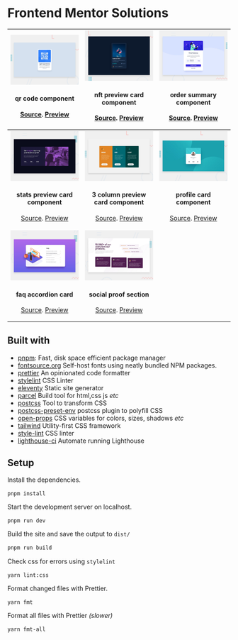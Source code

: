 # Frontend Mentor Solutions

|                            <img width=360 src="./src/101-qr-code-component/design/desktop-preview.jpg" alt="qr code component"><p><h4>qr code component</h4><span><a href="./src/101-qr-code-component">Source</a>. <a href="https://fe-muchina.vercel.app/101-qr-code-component">Preview</a></span> </p>                             |             <img width=360 src="./src/102-nft-preview-card-component/design/desktop-preview.jpg" alt="nft preview card component"><p><h4>nft preview card component</h4><span><a href="./src/102-nft-preview-card-component">Source</a>. <a href="https://fe-muchina.vercel.app/102-nft-preview-card-component">Preview</a></span> </p>              | <img width=360 src="./src/103-order-summary-component/design/desktop-preview.jpg" alt="order summary component"><p><h4>order summary component</h4><span><a href="./src/103-order-summary-component">Source</a>. <a href="https://fe-muchina.vercel.app/103-order-summary-component">Preview</a></span> </p> |
| :-----------------------------------------------------------------------------------------------------------------------------------------------------------------------------------------------------------------------------------------------------------------------------------------------------------------------------------: | :--------------------------------------------------------------------------------------------------------------------------------------------------------------------------------------------------------------------------------------------------------------------------------------------------------------------------------------------------: | :----------------------------------------------------------------------------------------------------------------------------------------------------------------------------------------------------------------------------------------------------------------------------------------------------------: |
| <img width=360 src="./src/104-stats-preview-card-component/design/desktop-preview.jpg" alt="stats preview card component"><p><h4>stats preview card component</h4><span><a href="./src/104-stats-preview-card-component">Source</a>. <a href="https://fe-muchina.vercel.app/104-stats-preview-card-component">Preview</a></span> </p> | <img width=360 src="./src/105-3-column-preview-card-component/design/desktop-preview.jpg" alt="3 column preview card component"><p><h4>3 column preview card component</h4><span><a href="./src/105-3-column-preview-card-component">Source</a>. <a href="https://fe-muchina.vercel.app/105-3-column-preview-card-component">Preview</a></span> </p> |   <img width=360 src="./src/106-profile-card-component/design/desktop-preview.jpg" alt="profile card component"><p><h4>profile card component</h4><span><a href="./src/106-profile-card-component">Source</a>. <a href="https://fe-muchina.vercel.app/106-profile-card-component">Preview</a></span> </p>    |
|                          <img width=360 src="./src/107-faq-accordion-card/design/desktop-preview.jpg" alt="faq accordion card"><p><h4>faq accordion card</h4><span><a href="./src/107-faq-accordion-card">Source</a>. <a href="https://fe-muchina.vercel.app/107-faq-accordion-card">Preview</a></span> </p>                          |                            <img width=360 src="./src/108-social-proof-section/design/desktop-preview.jpg" alt="social proof section"><p><h4>social proof section</h4><span><a href="./src/108-social-proof-section">Source</a>. <a href="https://fe-muchina.vercel.app/108-social-proof-section">Preview</a></span> </p>                             |                                                                                                                                                                                                                                                                                                              |

## Built with

- [pnpm](https://pnpm.io/): Fast, disk space efficient package manager
- [fontsource.org](https://fontsource.org/) Self-host fonts using neatly bundled
  NPM packages.
- [prettier](https://prettier.io/) An opinionated code formatter
- [stylelint](https://stylelint.io/) CSS Linter
- [eleventy](https://www.11ty.dev/) Static site generator
- [parcel](https://parceljs.org/) Build tool for html,css js _etc_
- [postcss](https://postcss.org/) Tool to transform CSS
- [postcss-preset-env]() postcss plugin to polyfill CSS
- [open-props](https://open-props.style/) CSS variables for colors, sizes,
  shadows _etc_
- [tailwind](https://tailwindcss.com/) Utility-first CSS framework
- [style-lint](https://stylelint.io/) CSS linter
- [lighthouse-ci]() Automate running Lighthouse

## Setup

Install the dependencies.

```
pnpm install
```

Start the development server on localhost.

```
pnpm run dev
```

Build the site and save the output to `dist/`

```sh
pnpm run build
```

Check css for errors using `stylelint`

```
yarn lint:css
```

Format changed files with Prettier.

```
yarn fmt
```

Format all files with Prettier _(slower)_

```
yarn fmt-all
```
